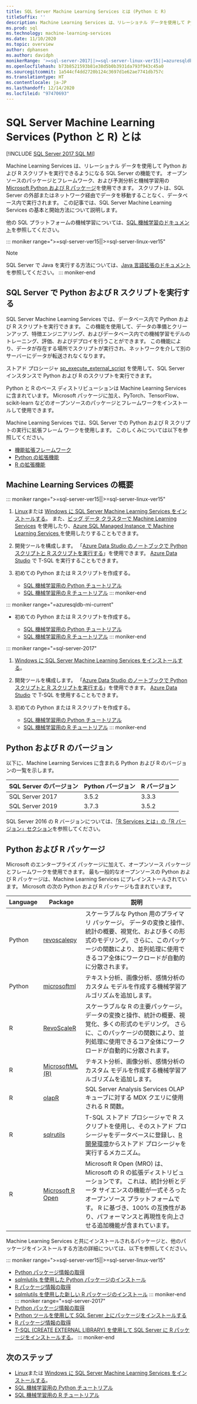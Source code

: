 ```yaml
---
title: SQL Server Machine Learning Services とは (Python と R)
titleSuffix: ''
description: Machine Learning Services は、リレーショナル データを使用して Python および R スクリプトを実行できるようになる SQL Server の機能です。 オープンソースのパッケージとフレームワーク、および予測分析と機械学習用の Microsoft Python および R パッケージを使用できます。 スクリプトは、SQL Server の外部またはネットワーク経由でデータを移動することなく、データベース内で実行されます。 この記事では、SQL Server Machine Learning Services の基本と開始方法について説明します。
ms.prod: sql
ms.technology: machine-learning-services
ms.date: 11/10/2020
ms.topic: overview
author: dphansen
ms.author: davidph
monikerRange: '>=sql-server-2017||>=sql-server-linux-ver15||=azuresqldb-mi-current'
ms.openlocfilehash: b73b8521593b81e38d5b0b3931da793f943c45a0
ms.sourcegitcommit: 1a544cf4dd2720b124c3697d1e62ae7741db757c
ms.translationtype: HT
ms.contentlocale: ja-JP
ms.lasthandoff: 12/14/2020
ms.locfileid: "97470693"
---
```

# <a name="what-is-sql-server-machine-learning-services-with-python-and-r"></a>SQL Server Machine Learning Services (Python と R) とは
[!INCLUDE [SQL Server 2017 SQL MI](../includes/applies-to-version/sqlserver2017-asdbmi.md)]

Machine Learning Services は、リレーショナル データを使用して Python および R スクリプトを実行できるようになる SQL Server の機能です。 オープンソースのパッケージとフレームワーク、および予測分析と機械学習用の [Microsoft Python および R パッケージ](#packages)を使用できます。 スクリプトは、SQL Server の外部またはネットワーク経由でデータを移動することなく、データベース内で実行されます。 この記事では、SQL Server Machine Learning Services の基本と開始方法について説明します。

他の SQL プラットフォームの機械学習については、[SQL 機械学習のドキュメント](index.yml)を参照してください。

::: moniker range=">=sql-server-ver15||>=sql-server-linux-ver15"
> [!NOTE]
> SQL Server で Java を実行する方法については、[Java 言語拡張のドキュメント](../language-extensions/java-overview.md)を参照してください。
::: moniker-end

## <a name="execute-python-and-r-scripts-in-sql-server"></a>SQL Server で Python および R スクリプトを実行する

SQL Server Machine Learning Services では、データベース内で Python および R スクリプトを実行できます。 この機能を使用して、データの準備とクリーンアップ、特徴エンジニアリング、およびデータベース内での機械学習モデルのトレーニング、評価、およびデプロイを行うことができます。 この機能により、データが存在する場所でスクリプトが実行され、ネットワークを介して別のサーバーにデータが転送されなくなります。

ストアド プロシージャ [sp_execute_external_script](../relational-databases/system-stored-procedures/sp-execute-external-script-transact-sql.md) を使用して、SQL Server インスタンスで Python および R のスクリプトを実行できます。

Python と R のベース ディストリビューションは Machine Learning Services に含まれています。 Microsoft パッケージに加え、PyTorch、TensorFlow、scikit-learn などのオープンソースのパッケージとフレームワークをインストールして使用できます。

Machine Learning Services では、SQL Server での Python および R スクリプトの実行に拡張フレーム ワークを使用します。 このしくみについては以下を参照してください。

+ [機能拡張フレームワーク](concepts/extensibility-framework.md)
+ [Python の拡張機能](concepts/extension-python.md)
+ [R の拡張機能](concepts/extension-r.md)

## <a name="get-started-with-machine-learning-services"></a>Machine Learning Services の概要

::: moniker range=">=sql-server-ver15||>=sql-server-linux-ver15"
1. [Linux](../linux/sql-server-linux-setup-machine-learning.md?toc=/sql/machine-learning/toc.json)または [Windows に SQL Server Machine Learning Services をインストールする](install/sql-machine-learning-services-windows-install.md)。 また、[ビッグ データ クラスターで Machine Learning Services](../big-data-cluster/machine-learning-services.md) を使用したり、[Azure SQL Managed Instance で Machine Learning Services ](/azure/azure-sql/managed-instance/machine-learning-services-overview)を使用したりすることもできます。

1. 開発ツールを構成します。 「[Azure Data Studio のノートブックで Python スクリプトと R スクリプトを実行する](install/sql-machine-learning-azure-data-studio.md)」を使用できます。 [Azure Data Studio](../azure-data-studio/what-is.md) で T-SQL を実行することもできます。

1. 初めての Python または R スクリプトを作成する。

   + [SQL 機械学習用の Python チュートリアル](tutorials/python-tutorials.md)
   + [SQL 機械学習用の R チュートリアル](tutorials/r-tutorials.md)
::: moniker-end

::: moniker range="=azuresqldb-mi-current"
+ 初めての Python または R スクリプトを作成する。

   + [SQL 機械学習用の Python チュートリアル](tutorials/python-tutorials.md)
   + [SQL 機械学習用の R チュートリアル](tutorials/r-tutorials.md)
::: moniker-end

::: moniker range="=sql-server-2017"
1. [Windows に SQL Server Machine Learning Services をインストールする](install/sql-machine-learning-services-windows-install.md)。

1. 開発ツールを構成します。 「[Azure Data Studio のノートブックで Python スクリプトと R スクリプトを実行する](install/sql-machine-learning-azure-data-studio.md)」を使用できます。 [Azure Data Studio](../azure-data-studio/what-is.md) で T-SQL を使用することもできます。

1. 初めての Python または R スクリプトを作成する。

   + [SQL 機械学習用の Python チュートリアル](tutorials/python-tutorials.md)
   + [SQL 機械学習用の R チュートリアル](tutorials/r-tutorials.md)
::: moniker-end

<a name="versions"></a>

## <a name="python-and-r-versions"></a>Python および R のバージョン

以下に、Machine Learning Services に含まれる Python および R のバージョンの一覧を示します。

| SQL Server のバージョン | Python バージョン | R バージョン |
|-|-|-|
| SQL Server 2017 | 3.5.2 | 3.3.3 |
| SQL Server 2019 | 3.7.3 | 3.5.2 |

SQL Server 2016 の R バージョンについては、[「R Services とは」の「R バージョン」セクション](r/sql-server-r-services.md?view=sql-server-2016&preserve-view=true#version)を参照してください。

<a name="packages"></a>

## <a name="python-and-r-packages"></a>Python および R パッケージ

Microsoft のエンタープライズ パッケージに加えて、オープンソース パッケージとフレームワークを使用できます。 最も一般的なオープンソースの Python および R パッケージは、Machine Learning Services にプレインストールされています。 Microsoft の次の Python および R パッケージも含まれています。

| Language | Package | 説明 |
|-|-|-|
| Python | [revoscalepy](python/ref-py-revoscalepy.md) | スケーラブルな Python 用のプライマリ パッケージ。 データの変換と操作、統計の概要、視覚化、および多くの形式のモデリング。 さらに、このパッケージの関数により、並列処理に使用できるコア全体にワークロードが自動的に分散されます。 |
| Python | [microsoftml](python/ref-py-microsoftml.md) | テキスト分析、画像分析、感情分析のカスタム モデルを作成する機械学習アルゴリズムを追加します。 | 
| R | [RevoScaleR](r/ref-r-revoscaler.md) | スケーラブルな R の主要パッケージ。データの変換と操作、統計の概要、視覚化、多くの形式のモデリング。 さらに、このパッケージの関数により、並列処理に使用できるコア全体にワークロードが自動的に分散されます。 |
| R | [MicrosoftML (R)](r/ref-r-microsoftml.md) | テキスト分析、画像分析、感情分析のカスタム モデルを作成する機械学習アルゴリズムを追加します。 |
| R | [olapR](r/ref-r-olapr.md) | SQL Server Analysis Services OLAP キューブに対する MDX クエリに使用される R 関数。 |
| R | [sqlrutils](r/ref-r-sqlrutils.md) | T-SQL ストアド プロシージャで R スクリプトを使用し、そのストアド プロシージャをデータベースに登録し、[R 開発環境](r/set-up-a-data-science-client.md)からストアド プロシージャを実行するメカニズム。 |
| R | [Microsoft R Open](https://mran.microsoft.com/rro) | Microsoft R Open (MRO) は、Microsoft の R の拡張ディストリビューションです。 これは、統計分析とデータ サイエンスの機能が一式そろったオープンソース プラットフォームです。 R に基づき、100% の互換性があり、パフォーマンスと再現性を向上させる追加機能が含まれています。 |

Machine Learning Services と共にインストールされるパッケージと、他のパッケージをインストールする方法の詳細については、以下を参照してください。

::: moniker range=">=sql-server-ver15||>=sql-server-linux-ver15"
+ [Python パッケージ情報の取得](package-management/python-package-information.md)
+ [sqlmlutils を使用した Python パッケージのインストール](package-management/install-additional-python-packages-on-sql-server.md)
+ [R パッケージ情報の取得](package-management/r-package-information.md)
+ [sqlmlutils を使用した新しい R パッケージのインストール](package-management/install-additional-r-packages-on-sql-server.md)
::: moniker-end
::: moniker range="=sql-server-2017"
+ [Python パッケージ情報の取得](package-management/python-package-information.md)
+ [Python ツールを使用して SQL Server 上にパッケージをインストールする](package-management/install-python-packages-standard-tools.md)
+ [R パッケージ情報の取得](package-management/r-package-information.md)
+ [T-SQL (CREATE EXTERNAL LIBRARY) を使用して SQL Server に R パッケージをインストールする](package-management/install-r-packages-with-tsql.md)。
::: moniker-end

## <a name="next-steps"></a>次のステップ

+ [Linux](../linux/sql-server-linux-setup-machine-learning.md?toc=/sql/machine-learning/toc.json)または [Windows に SQL Server Machine Learning Services をインストールする](install/sql-machine-learning-services-windows-install.md)。
+ [SQL 機械学習用の Python チュートリアル](tutorials/python-tutorials.md)
+ [SQL 機械学習用の R チュートリアル](tutorials/r-tutorials.md)
